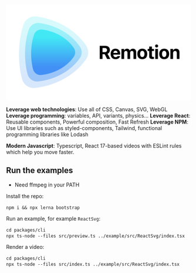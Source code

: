 <p align="center">
  <a href="https://github.com/JonnyBurger/remotion-logo">
    <img src="https://github.com/JonnyBurger/remotion-logo/raw/main/withtitle/element-0.png">
  </a>
</p>

**Leverage web technologies**: Use all of CSS, Canvas, SVG, WebGL
**Leverage programming**: variables, API, variants, physics...
**Leverage React**: Reusable components, Powerful composition, Fast Refresh
**Leverage NPM**: Use UI libraries such as styled-components, Tailwind, functional programming libraries like Lodash

**Modern Javascript**: Typescript, React 17-based videos with ESLint rules which help you move faster.

## Run the examples

- Need ffmpeg in your PATH

Install the repo:

```
npm i && npx lerna bootstrap
```

Run an example, for example `ReactSvg`:

```
cd packages/cli
npx ts-node --files src/preview.ts ../example/src/ReactSvg/index.tsx
```

Render a video:

```
cd packages/cli
npx ts-node --files src/index.ts ../example/src/ReactSvg/index.tsx
```
